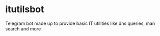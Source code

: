 # itutilsbot
Telegram bot made up to provide basic IT utilities like dns queries, man search and more
